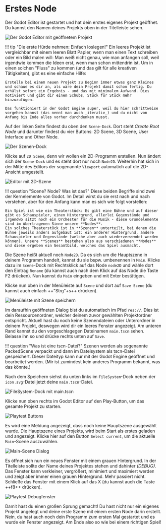# Erstes Node

Der Godot Editor ist gestartet und hat dein erstes eigenes Projekt geöffnet. Du kannst den Namen deines Projekts oben in der Titelleiste sehen.

![Der Godot Editor mit geöffnetem Projekt]()

!!! tip "Die erste Hürde nehmen: Einfach loslegen!"
    Ein leeres Projekt ist vergleichbar mit einem leeren Blatt Papier, wenn man einen Text schreiben oder ein Bild malen will: Man weiß nicht genau, wie man anfangen soll, weil irgendwie kommen die Ideen erst, wenn man schon mittendrin ist. Um in einen solchen "Fluss" zu kommen (und das gilt für alle kreativen Tätigkeiten), gibt es eine einfache Hilfe:

    Erstelle bei einem neuen Projekt zu Beginn immer etwas ganz Kleines und schaue es dir an, als wäre dein Projekt damit schon fertig. Du erhälst sofort ein Ergebnis - und das mit minimalem Aufwand. Dies motiviert und gibt dir einen Schubs, Stück für Stück mehr hinzuzufügen.

    Das funktioniert in der Godot Engine super, weil du hier schrittweise vorgehen kannst (das nennt man auch _iterativ_) und du nicht von Anfang bis Ende alles vorher durchdenken musst. 

Auf der linken Seite findest du oben den `Scene-Dock`. Dort steht _Create Root Node_ und darunter findest du vier Buttons: 2D Scene, 3D Scene, User Interface und Other Node.

![Der Szenen-Dock]()

Klicke auf `2D Scene`, denn wir wollen ein 2D-Programm erstellen. Nun ändert sich der `Scene-Dock` und es steht dort nur noch `Node2D`. Weiterhin hat sich in der Mitte des Editors der sogenannte `Viewport` automatich auf die 2D-Ansicht umgestellt.

![Editor mit 2D-Szene]()

!!! question "Scene? Node? Was ist das?"
    Diese beiden Begriffe sind zwei der Kernelemente von Godot. Im Detail wirst du sie erst nach und nach verstehen, aber für den Anfang kann man es sich wie folgt vorstellen:

    Ein Spiel ist wie ein Theaterstück: Es gibt eine Bühne und auf dieser gibt es Schauspieler, einen Hintergrund, allerlei Gegenstände und irgendwo sitzt noch ein Orchester für die Musik - diese Grundelemente sind im übertragenen Sinne unsere **Nodes**.
    Ein solches Theaterstück ist in **Szenen** unterteilt, bei denen die Bühne jeweils anders aufgebaut ist: ein anderer Hintergrund, andere Schauspieler und Gegenstände (welche aber auch wiederverwendet werden können). Unsere **Scenes** bestehen also aus verschiedenen **Nodes** und diese ergeben ein Gesamtbild, welches das Spiel ausmacht.

Die Szene heißt aktuell noch `Node2D`. Da es sich um die Hauptszene in deinem Programm handelt, kannst du sie bspw. umbenennen in `Main`. Klicke dazu im `Scene`-Dock mit Rechtsklick auf das Node `node2D` und wähle dort den Eintrag `Rename` (du kannst auch nach dem Klick auf das Node die Taste F2 drücken). Nun kannst du `Main` eingeben und mit Enter bestätigen.

Klicke nun oben in der Menüleiste auf `Scene` und dort auf `Save Scene` (du kannst auch einfach ++"Strg"+s++ drücken).

![Menüleiste mit Szene speichern]()

Im daraufhin geöffneten Dialog bist du automatisch im Pfad `res://`. Dies ist dein Ressourcenordner, welcher deinem zuvor gewählten Projektordner entspricht. Aktuell hast du noch keine Szenendateien oder Unterordner in deinem Projekt, deswegen wird dir ein leeres Fenster angezeigt. Am unteren Rand kannst du den vorgeschlagegen Dateinamen `main.tscn` sehen. Belasse ihn so und drücke rechts unten auf `Save`.

!!! question "Was ist eine tscn-Datei?"
    Szenen werden als sogenannte PackedScene verpackt und dann im Dateisystem als tscn-Datei gespeichert. Dieser Dateityp kann nur mit der Godot Engine geöffnet und bearbeitet werden. (Mir ist zumindest kein anderes Programm bekannt, was das könnte.)

Nach dem Speichern siehst du unten links im `FileSystem`-Dock neben der `icon.svg`-Datei jetzt deine `main.tscn`-Datei.

![FileSystem-Dock mit main.tscn]()

Klicke nun oben rechts im Godot Editor auf den Play-Button, um das gesamte Projekt zu starten.

![Playtest Buttons]()

Es wird eine Meldung angezeigt, dass noch keine Hauptszene ausgewählt wurde. Die Hauptszene eines Projekts, wird beim Start als erstes geladen und angezeigt. Klicke hier auf den Button `Select current`, um die aktuelle `Main`-Scene auszuwählen.

![Main-Scene Dialog]()

Es öffnet sich nun ein neues Fenster mit einem grauen Hintergrund. In der Titelleiste sollte der Name deines Projektes stehen und dahinter _(DEBUG)_. Das Fenster kann verkleiner, vergrößert, minimiert und maximiert werden und zeigt aber immer einen grauen Hintergrund. Mehr passiert nicht. Schließe das Fenster mit einem Klick auf das X (du kannst auch die Taste ++f8++ drücken).

![Playtest Debugfenster]()

Damit hast du einen großen Sprung gemacht! Du hast nicht nur ein eigenes Projekt angelegt und deine erste Szene mit einem ersten Node darin erstellt. Nein, du hast auch noch dein Programm zum ersten Mal gestartet und es wurde ein Fenster angezeigt. Am Ende also so wie bei einem richtigen Spiel!
